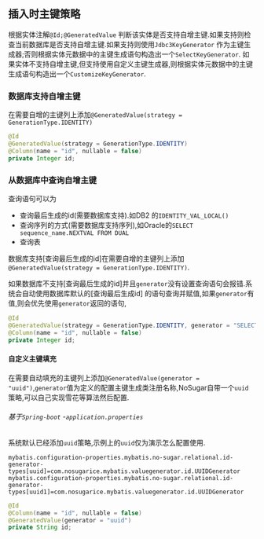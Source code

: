 ## 插入时主键策略

根据实体注解`@Id;@GeneratedValue`
判断该实体是否支持自增主键.如果支持则检查当前数据库是否支持自增主键.如果支持则使用`Jdbc3KeyGenerator`
作为主键生成器;否则根据实体元数据中的主键生成语句构造出一个`SelectKeyGenerator`.
如果实体不支持自增主键,但支持使用自定义主键生成器,则根据实体元数据中的主键生成语句构造出一个`CustomizeKeyGenerator`.

### 数据库支持自增主键

在需要自增的主键列上添加`@GeneratedValue(strategy = GenerationType.IDENTITY)`

```java
@Id
@GeneratedValue(strategy = GenerationType.IDENTITY)
@Column(name = "id", nullable = false)
private Integer id;
```

### 从数据库中查询自增主键

查询语句可以为

- 查询最后生成的id(需要数据库支持).如DB2 的`IDENTITY_VAL_LOCAL()`
- 查询序列的方式(需要数据库支持序列),如Oracle的`SELECT sequence_name.NEXTVAL FROM DUAL`
- 查询表

数据库支持[查询最后生成的id]在需要自增的主键列上添加`@GeneratedValue(strategy = GenerationType.IDENTITY)`.

如果数据库不支持[查询最后生成的id]并且`generator`没有设置查询语句会报错.系统会自动使用数据库默认的[查询最后生成id]
的语句查询并赋值,如果`generator`有值,则会优先使用`generator`返回的语句,

```java
@Id
@GeneratedValue(strategy = GenerationType.IDENTITY, generator = "SELECT sequence_name.NEXTVAL FROM DUAL")
@Column(name = "id", nullable = false)
private Integer id;
```

#### 自定义主键填充

在需要自动填充的主键列上添加`@GeneratedValue(generator = "uuid")`,`generator`值为定义的配置主键生成类注册名称,NoSugar自带一个`uuid` 策略,可以自己实现雪花等算法然后配置.

###### 基于`Spring-boot` -`application.properties`

系统默认已经添加`uuid`策略,示例上的`uuid`仅为演示怎么配置使用.

```properties
mybatis.configuration-properties.mybatis.no-sugar.relational.id-generator-types[uuid]=com.nosugarice.mybatis.valuegenerator.id.UUIDGenerator
mybatis.configuration-properties.mybatis.no-sugar.relational.id-generator-types[uuid1]=com.nosugarice.mybatis.valuegenerator.id.UUIDGenerator
```

```java
@Id
@Column(name = "id", nullable = false)
@GeneratedValue(generator = "uuid")
private String id;
```
